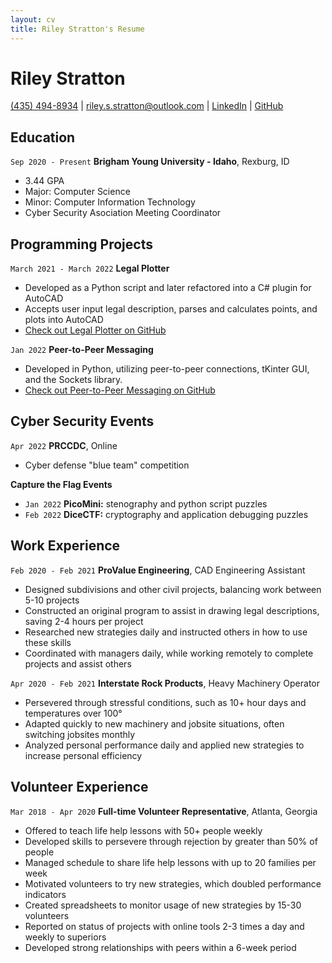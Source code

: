 ```yaml
---
layout: cv
title: Riley Stratton's Resume
---
```

# Riley Stratton


<div id="webaddress">
<a href="tel:435-494-8934">(435) 494-8934</a>
| <a href="mailto:riley.s.stratton@outlook.com">riley.s.stratton@outlook.com</a>
| <a href="https://www.linkedin.com/in/rileystratton/">LinkedIn</a>
| <a href="https://github.com/RileyStratton">GitHub</a>
</div>

<!-- https://www.monique.tech/the-art-of-markdown -->

## Education

`Sep 2020 - Present`
__Brigham Young University - Idaho__, Rexburg, ID

- 3.44 GPA
- Major: Computer Science
- Minor: Computer Information Technology
- Cyber Security Asociation Meeting Coordinator

## Programming Projects

`March 2021 - March 2022`
__Legal Plotter__

- Developed as a Python script and later refactored into a C# plugin for AutoCAD
- Accepts user input legal description, parses and calculates points, and plots into AutoCAD
- [Check out Legal Plotter on GitHub](https://github.com/rileystratton/legalplotter)

`Jan 2022`
__Peer-to-Peer Messaging__

- Developed in Python, utilizing peer-to-peer connections, tKinter GUI, and the Sockets library.
- [Check out Peer-to-Peer Messaging on GitHub](https://github.com/rileystratton/networking)

## Cyber Security Events

`Apr 2022`
__PRCCDC__, Online

- Cyber defense "blue team" competition 

__Capture the Flag Events__
 
- `Jan 2022` __PicoMini:__ stenography and python script puzzles
- `Feb 2022` __DiceCTF:__ cryptography and application debugging puzzles

## Work Experience

`Feb 2020 - Feb 2021`
__ProValue Engineering__, CAD Engineering Assistant

- Designed subdivisions and other civil projects, balancing work between 5-10 projects
- Constructed an original program to assist in drawing legal descriptions, saving 2-4 hours per project
- Researched new strategies daily and instructed others in how to use these skills
- Coordinated with managers daily, while working remotely to complete projects and assist others 

`Apr 2020 - Feb 2021`
__Interstate Rock Products__, Heavy Machinery Operator

- Persevered through stressful conditions, such as 10+ hour days and temperatures over 100°
- Adapted quickly to new machinery and jobsite situations, often switching jobsites monthly
- Analyzed personal performance daily and applied new strategies to increase personal efficiency 

## Volunteer Experience

`Mar 2018 - Apr 2020`
__Full-time Volunteer Representative__, Atlanta, Georgia

- Offered to teach life help lessons with 50+ people weekly
- Developed skills to persevere through rejection by greater than 50% of people
- Managed schedule to share life help lessons with up to 20 families per week
- Motivated volunteers to try new strategies, which doubled performance indicators
- Created spreadsheets to monitor usage of new strategies by 15-30 volunteers 
- Reported on status of projects with online tools 2-3 times a day and weekly to superiors 
- Developed strong relationships with peers within a 6-week period

<!-- ### Footer

Last updated: March 2022 -->


